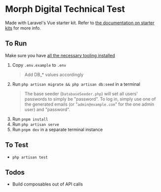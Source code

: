 # Morph Digital Technical Test

Made with Laravel's Vue starter kit. Refer to [the documentation on starter kits](https://laravel.com/docs/master/starter-kits) for more info.

## To Run

Make sure you have [all the necessary tooling installed](https://laravel.com/docs/master/installation#installing-php)

1. Copy `.env.example` to `.env`
    > Add DB_* values accordingly
1. Run `php artisan migrate && php artisan db:seed` in a terminal
    > The base seeder (`DatabaseSeeder.php`) will set all users' passwords to simply be "password".
    > To log in, simply use one of the generated emails (or "`admin@example.com`" for the one admin user) and "password".
1. Run `pnpm install`
1. Run `php artisan serve`
1. Run `pnpm dev` in a separate terminal instance

## To Test

- `php artisan test`

## Todos

- Build composables out of API calls
